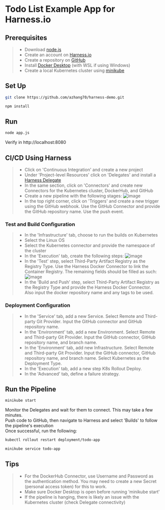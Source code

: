 # Todo List Example App for Harness.io

## Prerequisites 

> - Download [node.js](https://nodejs.org/en/)
> - Create an account on [Harness.io](https://www.harness.io/)
> - Create a repository on [GitHub](https://github.com/)
> - Install [Docker Desktop](https://docs.docker.com/desktop/) (with WSL if using Windows)
> - Create a local Kubernetes cluster using [minikube](https://kubernetes.io/docs/tasks/tools/install-minikube/)

## Set Up

```sh
git clone https://github.com/azhang70/harness-demo.git
```

```sh
npm install
```

## Run

```sh
node app.js
```

Verify in http://localhost:8080

## CI/CD Using Harness
> - Click on 'Continuous Integration' and create a new project
> - Under 'Project-level Resources' click on 'Delegates' and install a [Harness Delegate](https://developer.harness.io/docs/platform/get-started/tutorials/install-delegate/#get-your-harness-account-id)
> - In the same section, click on 'Connectors' and create new Connectors for the Kubernetes cluster, DockerHub, and GitHub
> - Create a new pipeline with the following stages: ![image](https://github.com/user-attachments/assets/5a8d8642-093d-45d5-a80d-c4b2d969f87f)
> - In the top right corner, click on 'Triggers' and create a new trigger using the GitHub webhook. Use the GitHub Connector and provide the GitHub repository name. Use the push event.

 ### Test and Build Configuration
> - In the 'Infrastructure' tab, choose to run the builds on Kubernetes
> - Select the Linux OS
> - Select the Kubernetes connector and provide the namespace of the cluster
> - In the 'Execution' tab, create the following steps: ![image](https://github.com/user-attachments/assets/471b2fcd-f11d-45b6-8c67-6b0668a6a8bd)
> - In the 'Test' step, select Third-Party Artifact Registry as the Registry Type. Use the Harness Docker Connector to link the Container Registry. The remaining fields should be filled as such: ![image](https://github.com/user-attachments/assets/ab3aae98-b8ba-43fb-aed8-e57bd8898d1e)
> - In the 'Build and Push' step, select Third-Party Artifact Registry as the Registry Type and provide the Harness Docker Connector. Also input the docker repository name and any tags to be used.

### Deployment Configuration
> - In the 'Service' tab, add a new Service. Select Remote and Third-party Git Provider. Input the GitHub connector and GitHub repository name.
> - In the 'Environment' tab, add a new Environment. Select Remote and Third-party Git Provider. Input the GitHub connector,  GitHub repository name, and branch name.
> - In the 'Environment' tab, add new Infrastructure. Select Remote and Third-party Git Provider. Input the GitHub connector,  GitHub repository name, and branch name. Select Kubernetes as the Deployment Type.
> - In the 'Execution' tab, add a new step K8s Rollout Deploy.
> - In the 'Advanced' tab, define a failure strategy.

## Run the Pipeline
```sh
minikube start
```
Monitor the Delegates and wait for them to connect. This may take a few minutes.</br>
Push code to GitHub, then navigate to Harness and select 'Builds' to follow the pipeline's execution</br>
Once successful, run the following:
```sh
kubectl rollout restart deployment/todo-app
```
```sh
minikube service todo-app
```

## Tips
> - For the DockerHub Connector, use Username and Password as the authentication method. You may need to create a new Secret (personal access token) for this to work.
> - Make sure Docker Desktop is open before running 'minikube start'
> - If the pipeline is hanging, there is likely an issue with the Kubernetes cluster (check Delegate connectivity)
